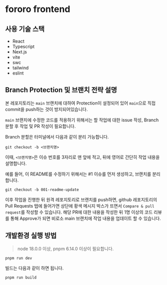 # fororo frontend

## 사용 기술 스택

- React
- Typescript
- Next.js
- vite
- swc
- tailwind
- eslint

## Branch Protection 및 브랜치 전략 설명

본 레포지토리는 `main` 브랜치에 대하여 Protection이 설정되어 있어 `main`으로 직접 commit을 push하는 것이 방지되어있습니다.

`main` 브랜치에 수정한 코드를 적용하기 위해서는 할 작업에 대한 issue 작성, Branch 분할 후 작업 및 PR 작성이 필요합니다.

Branch 분할은 터미널에서 다음과 같이 분리 가능합니다.

```
git checkout -b <브랜치명>
```

이때, `<브랜치명>`은 이슈 번호를 3자리로 맨 앞에 적고, 뒤에 영어로 간단히 작업 내용을 설명합니다.

예를 들어, 이 README를 수정하기 위해서는 #1 이슈를 먼저 생성하고, 브랜치를 분리합니다.

```
git checkout -b 001-readme-update
```

이후 작업을 진행한 뒤 원격 레포지토리로 브랜치를 push하면, github 레포지토리의 Pull Requests 탭에 들어가면 상단에 황색 메시지 박스가 뜨면서 `Compare & pull request`를 작성할 수 있습니다. 해당 PR에 대한 내용을 작성한 뒤 1명 이상의 코드 리뷰를 통해 Approve가 되면 비로소 main 브랜치에 작업 내용을 업데이트 할 수 있습니다.

## 개발환경 실행 방법

> node 18.0.0 이상, pnpm 6.14.0 이상이 필요합니다.

```
pnpm run dev
```

빌드는 다음과 같이 하면 됩니다.

```
pnpm run build
```
